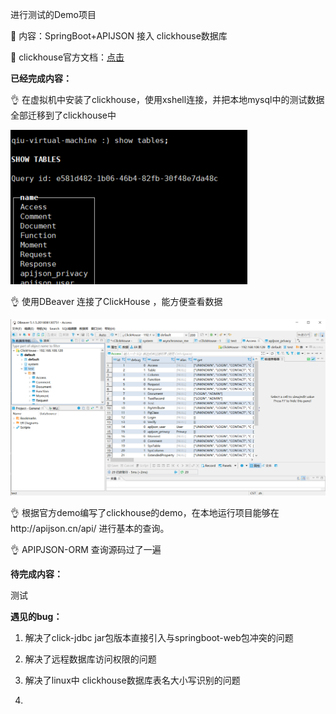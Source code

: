 进行测试的Demo项目

📝 内容：SpringBoot+APIJSON 接入 clickhouse数据库

📙 clickhouse官方文档：[点击](https://clickhouse.tech/docs/zh/sql-reference/syntax/)



**已经完成内容：**

👌 在虚拟机中安装了clickhouse，使用xshell连接，并把本地mysql中的测试数据全部迁移到了clickhouse中

![11](./images/1.png)

👌 使用DBeaver 连接了ClickHouse ，能方便查看数据

![11](./images/2.png)



👌 根据官方demo编写了clickhouse的demo，在本地运行项目能够在http://apijson.cn/api/  进行基本的查询。



👌  APIPJSON-ORM 查询源码过了一遍 





**待完成内容：**

测试



**遇见的bug：**

1. 解决了click-jdbc jar包版本直接引入与springboot-web包冲突的问题

2. 解决了远程数据库访问权限的问题

3. 解决了linux中 clickhouse数据库表名大小写识别的问题

4. 

   













